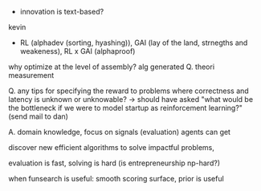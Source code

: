 - innovation is text-based?

kevin


- RL (alphadev (sorting, hyashing)), GAI (lay of the land, strnegths and weakeness), RL x GAI (alphaproof)

why optimize at the level of assembly?
alg generated 
Q. theori measurement

Q. any tips for specifying the reward to problems where correctness and latency is unknown or unknowable?
-> should have asked "what would be the bottleneck if we were to model startup as reinforcement learning?" (send mail to dan)

A. domain knowledge, focus on signals (evaluation) agents can get

discover new efficient algorithms to solve impactful problems, 

evaluation is fast, solving is hard (is entrepreneurship np-hard?)

when funsearch is useful: smooth scoring surface, prior is useful